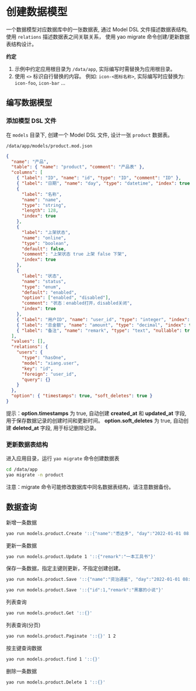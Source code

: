 # 创建数据模型

一个数据模型对应数据库中的一张数据表, 通过 Model DSL 文件描述数据表结构, 使用 `relations` 描述数据表之间关联关系， 使用 yao migrate 命令创建/更新数据表结构设计。

**约定**

1. 示例中约定应用根目录为 `/data/app`, 实际编写时需替换为应用根目录。
2. 使用 `<>` 标识自行替换的内容。 例如: `icon-<图标名称>`, 实际编写时应替换为: `icon-foo`, `icon-bar` ...

## 编写数据模型

### 添加模型 DSL 文件

在 `models` 目录下, 创建一个 Model DSL 文件, 设计一张 `product` 数据表。

`/data/app/models/product.mod.json`

```json
{
  "name": "产品",
  "table": { "name": "product", "comment": "产品表" },
  "columns": [
    { "label": "ID", "name": "id", "type": "ID", "comment": "ID" },
    { "label": "日期", "name": "day", "type": "datetime", "index": true },
    {
      "label": "名称",
      "name": "name",
      "type": "string",
      "length": 128,
      "index": true
    },
    {
      "label": "上架状态",
      "name": "online",
      "type": "boolean",
      "default": false,
      "comment": "上架状态 true 上架 false 下架",
      "index": true
    },
    {
      "label": "状态",
      "name": "status",
      "type": "enum",
      "default": "enabled",
      "option": ["enabled", "disabled"],
      "comment": "状态：enabled打开，disabled关闭",
      "index": true
    },
    { "label": "用户ID", "name": "user_id", "type": "integer", "index": true },
    { "label": "总金额", "name": "amount", "type": "decimal", "index": true },
    { "label": "备注", "name": "remark", "type": "text", "nullable": true }
  ],
  "values": [],
  "relations": {
    "users": {
      "type": "hasOne",
      "model": "xiang.user",
      "key": "id",
      "foreign": "user_id",
      "query": {}
    }
  },
  "option": { "timestamps": true, "soft_deletes": true }
}
```

提示：**option.timestamps** 为 true, 自动创建
**created_at** 和 **updated_at** 字段, 用于保存数据记录的创建时间和更新时间。
**option.soft_deletes** 为 true, 自动创建
**deleted_at** 字段, 用于标记删除记录。

### 更新数据表结构

进入应用目录，运行 `yao migrate` 命令创建数据表

```bash
cd /data/app
yao migrate -n product
```

注意：migrate 命令可能修改数据库中同名数据表结构，请注意数据备份。

## 数据查询

新增一条数据

```bash
yao run models.product.Create '::{"name":"悉达多", "day":"2022-01-01 08:00:00", "status":"enabled", "user_id":1,"amount":1000,"remark":"Book ....."}'
```

更新一条数据

```bash
yao run models.product.Update 1 '::{"remark":"一本工具书"}'
```

保存一条数据，指定主键则更新，不指定创建创建。

```bash
yao run models.product.Save '::{"name":"资治通鉴", "day":"2022-01-01 08:00:00", "status":"enabled", "user_id":1,"amount":1000,"remark":"Book ....."}'
```

```bash
yao run models.product.Save '::{"id":1,"remark":"黑塞的小说"}'
```

列表查询

```bash
yao run models.product.Get '::{}'
```

列表查询(分页)

```bash
yao run models.product.Paginate '::{}' 1 2
```

按主键查询数据

```bash
yao run models.product.find 1 '::{}'
```

删除一条数据

```bash
yao run models.product.Delete 1 '::{}'
```
